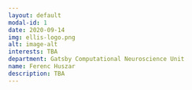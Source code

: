 ```yaml
---
layout: default
modal-id: 1
date: 2020-09-14
img: ellis-logo.png
alt: image-alt
interests: TBA
department: Gatsby Computational Neuroscience Unit
name: Ferenc Huszar
description: TBA 
---
```

